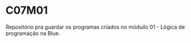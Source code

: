 # C07M01
Repositório pra guardar os programas criados no móduilo 01 - Lógica de programação na Blue.
